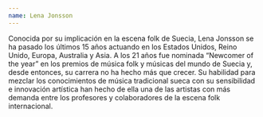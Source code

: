```yaml
---
name: Lena Jonsson
---
```


Conocida por su implicación en la escena folk de Suecia, Lena Jonsson se ha pasado los últimos 15 años actuando en los Estados Unidos, Reino Unido, Europa, Australia y Asia. A los 21 años fue nominada “Newcomer of the year” en los premios de música folk y músicas del mundo de Suecia y, desde entonces, su carrera no ha hecho más que crecer. Su habilidad para mezclar los conocimientos de música tradicional sueca con su sensibilidad e innovación artística han hecho de ella una de las artistas con más demanda entre los profesores y colaboradores de la escena folk internacional.
